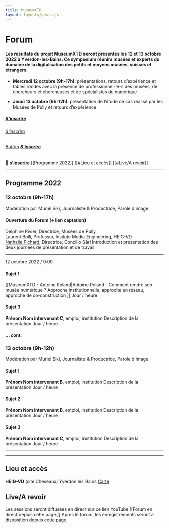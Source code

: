 ```yaml
---
title: MuseumXTD
layout: layouts/post.ejs
---
```


# Forum
#### Les résultats du projet **MuseumXTD** seront présentés les 12 et 13 octobre 2022 à Yverdon-les-Bains. Ce symposium réunira musées et experts du domaine de la digitalisation des petits et moyens musées, suisses et étrangers.

- **Mercredi 12 octobre (9h-17h)**: présentations, retours d’expérience et tables rondes avec la présence de professionnel-le-s des musées, de chercheurs et chercheuses et de spécialistes du numérique

- **Jeudi 13 octobre (9h-12h)**: présentation de l’étude de cas réalisé par les Musées de Pully et retours d’expérience

##### [S'inscrire](#)
###### [S'inscrire](#)
###### [Button](#) **[S'inscrire](#)**

🌈 **[s'inscrire](urlsendinblue)**    [[Programme 2022]]    [[#Lieu et accès]]    [[#Live/A revoir]]


------


## Programme 2022 
### 12 octobre (9h-17h)
Modération par Muriel Siki, Journaliste & Productrice, Parole d'image

#### Ouverture du Forum (+ lien captation)

Delphine Rivier, Directrice, Musées de Pully  
Laurent Bolli, Professur, Insitute Media Engineering, HEIG-VD  
[Nathalie Pichard](https://www.linkedin.com/in/nathalie-pichard/), Directrice, Concilio Sàrl
Introduction et présentation des deux journées de présentation et de travail




-----



12 octobre 2022 / 9:00

#### Sujet 1
[[MuseumXTD - Antoine Roland|Antoine Roland - Comment rendre son musée numérique ? Approche institutionnelle, approche en réseau, approche de co-construction ]]
Jour / heure

#### Sujet 3
**Prénom Nom intervenant C**, emploi, institution
Description de la présentation
Jour / heure

#### … cont.


### 13 octobre (9h-12h)
Modération par Muriel Siki, Journaliste & Productrice, Parole d'image

#### Sujet 1
**Prénom Nom intervenant B**, emploi, institution
Description de la présentation
Jour / heure

#### Sujet 2
**Prénom Nom intervenant B**, emploi, institution
Description de la présentation
Jour / heure

#### Sujet 3
**Prénom Nom intervenant C**, emploi, institution
Description de la présentation
Jour / heure

---
----

## Lieu et accès

**HEIG-VD** (site Cheseaux)
Yverdon les Bains 
[Carte](https://goo.gl/maps/k6dTMcB7x87BePqw6)


## Live/A revoir
Les sessions seront diffusées en direct sur ce lien YouTube
[[Forum en direct|depuis cette page.]] Après le forum, les enregistrements seront à disposition depuis cette page. 